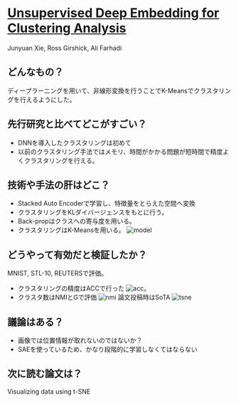 # [Unsupervised Deep Embedding for Clustering Analysis](https://arxiv.org/pdf/1511.06335.pdf)
Junyuan Xie, Ross Girshick, Ali Farhadi

## どんなもの？
ディープラーニングを用いて、非線形変換を行うことでK-Meansでクラスタリングを行えるようにした。

## 先行研究と比べてどこがすごい？
* DNNを導入したクラスタリングは初めて
* 以前のクラスタリング手法ではメモリ、時間がかかる問題が短時間で精度よくクラスタリングを行える。

## 技術や手法の肝はどこ？
* Stacked Auto Encoderで学習し、特徴量をとらえた空間へ変換
* クラスタリングをKLダイバージェンスをもとに行う。
* Back-propはクラスへの寄与度を用いる。
* クラスタリングはK-Meansを用いる。
![model](https://github.com/Swall0w/thesis/blob/master/img/5.1.png)

## どうやって有効だと検証したか？
MNIST, STL-10, REUTERSで評価。
* クラスタリングの精度はACCで行った
![acc](https://github.com/Swall0w/thesis/blob/master/img/5.2.png)。
* クラスタ数はNMIとGで評価
![nmi](https://github.com/Swall0w/thesis/blob/master/img/5.4.png)
論文投稿時はSoTA
![tsne](https://github.com/Swall0w/thesis/blob/master/img/5.3.png)
## 議論はある？
* 画像では位置情報が取れないのではないか？
* SAEを使っているため、かなり段階的に学習しなくてはならない

## 次に読む論文は？
Visualizing data using t-SNE
